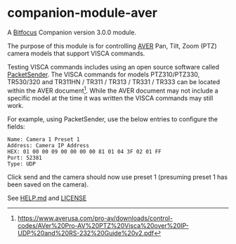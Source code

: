 # companion-module-aver
A [Bitfocus](https://github.com/bitfocus) Companion version 3.0.0 module.

The purpose of this module is for controlling [AVER](https://averusa.com/products/ptz-camera/) Pan, Tilt, Zoom (PTZ) camera models that support VISCA commands.

Testing VISCA commands includes using an open source software called [PacketSender](https://packetsender.com/). The VISCA commands for models PTZ310/PTZ330, TR530/320 and TR311HN / TR311 / TR313 / TR331 / TR333 can be located within the AVER document[^1]. While the AVER document may not include a specific model at the time it was written the VISCA commands may still work.

For example, using PacketSender, use the below entries to configure the fields:

```
Name: Camera 1 Preset 1
Address: Camera IP Address
HEX: 01 00 00 09 00 00 00 00 81 01 04 3F 02 01 FF
Port: 52381
Type: UDP
```
Click send and the camera should now use preset 1 (presuming preset 1 has been saved on the camera).



[^1]: https://www.averusa.com/pro-av/downloads/control-codes/AVer%20Pro-AV%20PTZ%20Visca%20over%20IP-UDP%20and%20RS-232%20Guide%20v2.pdf

See [HELP.md](./HELP.md) and [LICENSE](./LICENSE)